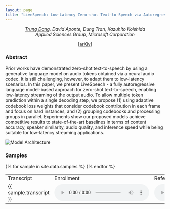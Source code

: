 ```yaml
---
layout: page
title: "LiveSpeech: Low-Latency Zero-shot Text-to-Speech via Autoregressive Modeling of Audio Discrete Codes"
--- 
```


<p style="text-align: center; font-style: italic"><a href="mailto:trungv.dang@outlook.com">Trung Dang</a>, David Aponte, Dung Tran, Kazuhito Koishida<br />Applied Sciences Group, Microsoft Corporation</p>

<p style="text-align: center">[<a href="https://arxiv.org/abs/2406.02897">arXiv</a>]</p>

### Abstract

Prior works have demonstrated zero-shot text-to-speech by using a generative language model on audio tokens obtained via a neural audio codec. It is still challenging, however, to adapt them to low-latency scenarios. In this paper, we present LiveSpeech - a fully autoregressive language model-based approach for zero-shot text-to-speech, enabling low-latency streaming of the output audio. To allow multiple token prediction within a single decoding step, we propose (1) using adaptive codebook loss weights that consider codebook contribution in each frame and focus on hard instances, and (2) grouping codebooks and processing groups in parallel. Experiments show our proposed models achieve competitive results to state-of-the-art baselines in terms of content accuracy, speaker similarity, audio quality, and inference speed while being suitable for low-latency streaming applications.

![Model Architecture](./assets/livespeech.png)

### Samples

<table>
    <tr>
        <td>Transcript</td>
        <td>Enrollment</td>
        <td>Reference</td>
        <td>YourTTS</td>
        <td>SpeechX</td>
        <td>Ours (8-group)</td>
        <td>Ours (8-group) + Enhancer</td>
    </tr>
    {% for sample in site.data.samples %}
        <tr>
            <td>{{ sample.transcript }}</td>
            <td><audio controls><source src="./assets/enrollment/{{ sample.id }}.enroll.wav" type="audio/wav"></audio></td>
            <td><audio controls><source src="./assets/reference/{{ sample.id }}.wav" type="audio/wav"></audio></td>
            <td><audio controls><source src="./assets/yourtts/{{ sample.id }}.wav" type="audio/wav"></audio></td>
            <td><audio controls><source src="./assets/speechx/{{ sample.id }}.wav" type="audio/wav"></audio></td>
            <td><audio controls><source src="./assets/lambda0_05/{{ sample.id }}.wav" type="audio/wav"></audio></td>
            <td><audio controls><source src="./assets/lambda0_05_enh/{{ sample.id }}.wav" type="audio/wav"></audio></td>
        </tr>
    {% endfor %}
<table>
